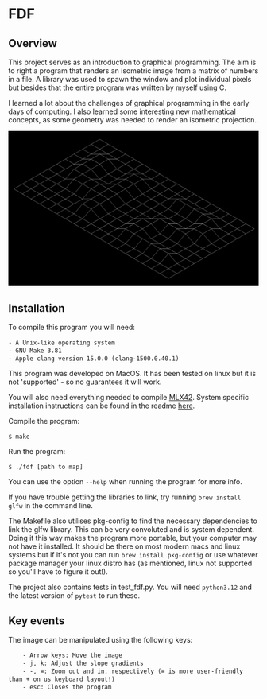 # FDF

## Overview

This project serves as an introduction to graphical programming. The aim is to right a program that renders an isometric image from a matrix of numbers in a file. A library was used to spawn the window and plot individual pixels but besides that the entire program was written by myself using C.

I learned a lot about the challenges of graphical programming in the early days of computing. I also learned some interesting new mathematical concepts, as some geometry was needed to render an isometric projection.

![42.fdf](https://github.com/AlexMannDesigns/fdf/blob/main/assets/42_fdf_screenshot.png?raw=true)

## Installation

To compile this program you will need:

    - A Unix-like operating system
    - GNU Make 3.81
    - Apple clang version 15.0.0 (clang-1500.0.40.1)

This program was developed on MacOS. It has been tested on linux but it is not 'supported' - so no guarantees it will work.

You will also need everything needed to compile [MLX42](https://github.com/codam-coding-college/MLX42). System specific installation instructions can be found in the readme [here](https://github.com/codam-coding-college/MLX42?tab=readme-ov-file#installation-%EF%B8%8F).

Compile the program:

```
$ make
```

Run the program:

```
$ ./fdf [path to map]
```

You can use the option `--help` when running the program for more info.

If you have trouble getting the libraries to link, try running `brew install glfw` in the command line.

The Makefile also utilises pkg-config to find the necessary dependencies to link the glfw library. This can be very convoluted and is system dependent. Doing it this way makes the program more portable, but your computer may not have it installed. It should be there on most modern macs and linux systems but if it's not you can run `brew install pkg-config` or use whatever package manager your linux distro has (as mentioned, linux not supported so you'll have to figure it out!).

The project also contains tests in test_fdf.py. You will need `python3.12` and the latest version of `pytest` to run these.

## Key events

The image can be manipulated using the following keys:

```
    - Arrow keys: Move the image
    - j, k: Adjust the slope gradients
    - -, =: Zoom out and in, respectively (= is more user-friendly than + on us keyboard layout!)
    - esc: Closes the program
```
